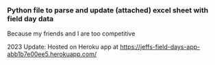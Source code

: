 ### Python file to parse and update (attached) excel sheet with field day data

Because my friends and I are too competitive

2023 Update: Hosted on Heroku app at https://jeffs-field-days-app-abb1b7e00ee5.herokuapp.com/